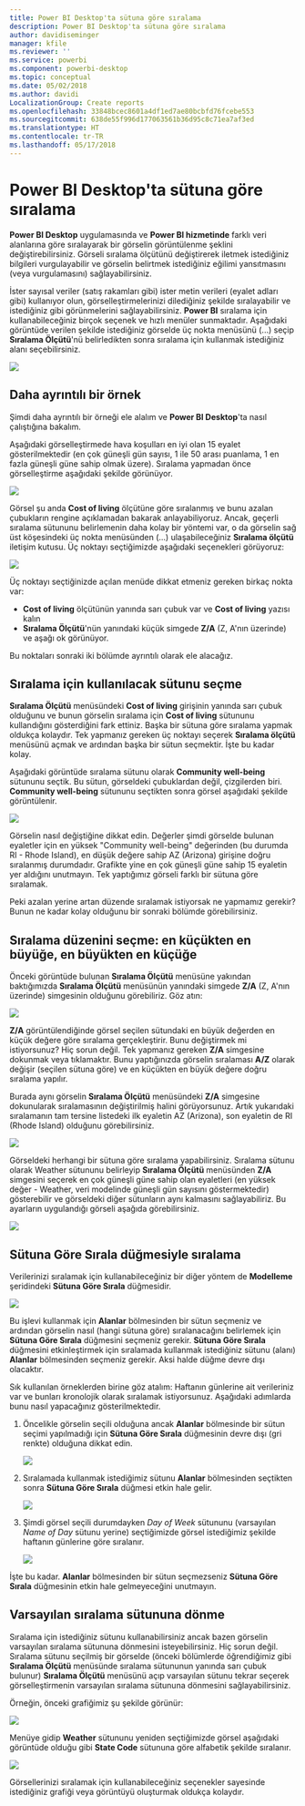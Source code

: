```yaml
---
title: Power BI Desktop'ta sütuna göre sıralama
description: Power BI Desktop'ta sütuna göre sıralama
author: davidiseminger
manager: kfile
ms.reviewer: ''
ms.service: powerbi
ms.component: powerbi-desktop
ms.topic: conceptual
ms.date: 05/02/2018
ms.author: davidi
LocalizationGroup: Create reports
ms.openlocfilehash: 33848bcec8601a4df1ed7ae80bcbfd76fcebe553
ms.sourcegitcommit: 638de55f996d177063561b36d95c8c71ea7af3ed
ms.translationtype: HT
ms.contentlocale: tr-TR
ms.lasthandoff: 05/17/2018
---
```

# <a name="sort-by-column-in-power-bi-desktop"></a>Power BI Desktop'ta sütuna göre sıralama
**Power BI Desktop** uygulamasında ve **Power BI hizmetinde** farklı veri alanlarına göre sıralayarak bir görselin görüntülenme şeklini değiştirebilirsiniz. Görseli sıralama ölçütünü değiştirerek iletmek istediğiniz bilgileri vurgulayabilir ve görselin belirtmek istediğiniz eğilimi yansıtmasını (veya vurgulamasını) sağlayabilirsiniz.

İster sayısal veriler (satış rakamları gibi) ister metin verileri (eyalet adları gibi) kullanıyor olun, görselleştirmelerinizi dilediğiniz şekilde sıralayabilir ve istediğiniz gibi görünmelerini sağlayabilirsiniz.  **Power BI** sıralama için kullanabileceğiniz birçok seçenek ve hızlı menüler sunmaktadır. Aşağıdaki görüntüde verilen şekilde istediğiniz görselde üç nokta menüsünü (...) seçip **Sıralama Ölçütü**'nü belirledikten sonra sıralama için kullanmak istediğiniz alanı seçebilirsiniz.

![](media/desktop-sort-by-column/sortbycolumn_2.png)

## <a name="more-depth-and-an-example"></a>Daha ayrıntılı bir örnek
Şimdi daha ayrıntılı bir örneği ele alalım ve **Power BI Desktop**'ta nasıl çalıştığına bakalım.

Aşağıdaki görselleştirmede hava koşulları en iyi olan 15 eyalet gösterilmektedir (en çok güneşli gün sayısı, 1 ile 50 arası puanlama, 1 en fazla güneşli güne sahip olmak üzere). Sıralama yapmadan önce görselleştirme aşağıdaki şekilde görünüyor.

![](media/desktop-sort-by-column/sortbycolumn_1.png)

Görsel şu anda **Cost of living** ölçütüne göre sıralanmış ve bunu azalan çubukların rengine açıklamadan bakarak anlayabiliyoruz. Ancak, geçerli sıralama sütununu belirlemenin daha kolay bir yöntemi var, o da görselin sağ üst köşesindeki üç nokta menüsünden (...) ulaşabileceğiniz **Sıralama ölçütü** iletişim kutusu. Üç noktayı seçtiğimizde aşağıdaki seçenekleri görüyoruz:

![](media/desktop-sort-by-column/sortbycolumn_2.png)

Üç noktayı seçtiğinizde açılan menüde dikkat etmeniz gereken birkaç nokta var:

* **Cost of living** ölçütünün yanında sarı çubuk var ve **Cost of living** yazısı kalın
* **Sıralama Ölçütü**'nün yanındaki küçük simgede **Z/A** (Z, A'nın üzerinde) ve aşağı ok görünüyor.

Bu noktaları sonraki iki bölümde ayrıntılı olarak ele alacağız.

## <a name="selecting-which-column-to-use-for-sorting"></a>Sıralama için kullanılacak sütunu seçme
**Sıralama Ölçütü** menüsündeki **Cost of living** girişinin yanında sarı çubuk olduğunu ve bunun görselin sıralama için **Cost of living** sütununu kullandığını gösterdiğini fark ettiniz. Başka bir sütuna göre sıralama yapmak oldukça kolaydır. Tek yapmanız gereken üç noktayı seçerek **Sıralama ölçütü** menüsünü açmak ve ardından başka bir sütun seçmektir. İşte bu kadar kolay.

Aşağıdaki görüntüde sıralama sütunu olarak **Community well-being** sütununu seçtik. Bu sütun, görseldeki çubuklardan değil, çizgilerden biri. **Community well-being** sütununu seçtikten sonra görsel aşağıdaki şekilde görüntülenir.

![](media/desktop-sort-by-column/sortbycolumn_3.png)

Görselin nasıl değiştiğine dikkat edin. Değerler şimdi görselde bulunan eyaletler için en yüksek "Community well-being" değerinden (bu durumda RI - Rhode Island), en düşük değere sahip AZ (Arizona) girişine doğru sıralanmış durumdadır. Grafikte yine en çok güneşli güne sahip 15 eyaletin yer aldığını unutmayın. Tek yaptığımız görseli farklı bir sütuna göre sıralamak.

Peki azalan yerine artan düzende sıralamak istiyorsak ne yapmamız gerekir? Bunun ne kadar kolay olduğunu bir sonraki bölümde görebilirsiniz.

## <a name="selecting-the-sort-order---smallest-to-largest-largest-to-smallest"></a>Sıralama düzenini seçme: en küçükten en büyüğe, en büyükten en küçüğe
Önceki görüntüde bulunan **Sıralama Ölçütü** menüsüne yakından baktığımızda **Sıralama Ölçütü** menüsünün yanındaki simgede **Z/A** (Z, A'nın üzerinde) simgesinin olduğunu görebiliriz. Göz atın:

![](media/desktop-sort-by-column/sortbycolumn_4.png)

**Z/A** görüntülendiğinde görsel seçilen sütundaki en büyük değerden en küçük değere göre sıralama gerçekleştirir. Bunu değiştirmek mi istiyorsunuz? Hiç sorun değil. Tek yapmanız gereken **Z/A** simgesine dokunmak veya tıklamaktır. Bunu yaptığınızda görselin sıralaması **A/Z** olarak değişir (seçilen sütuna göre) ve en küçükten en büyük değere doğru sıralama yapılır.

Burada aynı görselin **Sıralama Ölçütü** menüsündeki **Z/A** simgesine dokunularak sıralamasının değiştirilmiş halini görüyorsunuz. Artık yukarıdaki sıralamanın tam tersine listedeki ilk eyaletin AZ (Arizona), son eyaletin de RI (Rhode Island) olduğunu görebilirsiniz.

![](media/desktop-sort-by-column/sortbycolumn_5.png)

Görseldeki herhangi bir sütuna göre sıralama yapabilirsiniz. Sıralama sütunu olarak Weather sütununu belirleyip **Sıralama Ölçütü** menüsünden **Z/A** simgesini seçerek en çok güneşli güne sahip olan eyaletleri (en yüksek değer - Weather, veri modelinde güneşli gün sayısını göstermektedir) gösterebilir ve görseldeki diğer sütunların aynı kalmasını sağlayabiliriz. Bu ayarların uygulandığı görseli aşağıda görebilirsiniz.

![](media/desktop-sort-by-column/sortbycolumn_6.png)

## <a name="sort-using-the-sort-by-column-button"></a>Sütuna Göre Sırala düğmesiyle sıralama
Verilerinizi sıralamak için kullanabileceğiniz bir diğer yöntem de **Modelleme** şeridindeki **Sütuna Göre Sırala** düğmesidir.

![](media/desktop-sort-by-column/sortbycolumn_8.png)

Bu işlevi kullanmak için **Alanlar** bölmesinden bir sütun seçmeniz ve ardından görselin nasıl (hangi sütuna göre) sıralanacağını belirlemek için **Sütuna Göre Sırala** düğmesini seçmeniz gerekir. **Sütuna Göre Sırala** düğmesini etkinleştirmek için sıralamada kullanmak istediğiniz sütunu (alanı) **Alanlar** bölmesinden seçmeniz gerekir. Aksi halde düğme devre dışı olacaktır.

Sık kullanılan örneklerden birine göz atalım: Haftanın günlerine ait verileriniz var ve bunları kronolojik olarak sıralamak istiyorsunuz. Aşağıdaki adımlarda bunu nasıl yapacağınız gösterilmektedir.

1. Öncelikle görselin seçili olduğuna ancak **Alanlar** bölmesinde bir sütun seçimi yapılmadığı için **Sütuna Göre Sırala** düğmesinin devre dışı (gri renkte) olduğuna dikkat edin.
   
   ![](media/desktop-sort-by-column/sortbycolumn_9a.png)
2. Sıralamada kullanmak istediğimiz sütunu **Alanlar** bölmesinden seçtikten sonra **Sütuna Göre Sırala** düğmesi etkin hale gelir.
   
   ![](media/desktop-sort-by-column/sortbycolumn_10.png)
3. Şimdi görsel seçili durumdayken *Day of Week* sütununu (varsayılan *Name of Day* sütunu yerine) seçtiğimizde görsel istediğimiz şekilde haftanın günlerine göre sıralanır.
   
   ![](media/desktop-sort-by-column/sortbycolumn_11.png)

İşte bu kadar. **Alanlar** bölmesinden bir sütun seçmezseniz **Sütuna Göre Sırala** düğmesinin etkin hale gelmeyeceğini unutmayın.

## <a name="getting-back-to-default-column-for-sorting"></a>Varsayılan sıralama sütununa dönme
Sıralama için istediğiniz sütunu kullanabilirsiniz ancak bazen görselin varsayılan sıralama sütununa dönmesini isteyebilirsiniz. Hiç sorun değil. Sıralama sütunu seçilmiş bir görselde (önceki bölümlerde öğrendiğimiz gibi **Sıralama Ölçütü** menüsünde sıralama sütununun yanında sarı çubuk bulunur) **Sıralama Ölçütü** menüsünü açıp varsayılan sütunu tekrar seçerek görselleştirmenin varsayılan sıralama sütununa dönmesini sağlayabilirsiniz.

Örneğin, önceki grafiğimiz şu şekilde görünür:

![](media/desktop-sort-by-column/sortbycolumn_6.png)

Menüye gidip **Weather** sütununu yeniden seçtiğimizde görsel aşağıdaki görüntüde olduğu gibi **State Code** sütununa göre alfabetik şekilde sıralanır.

![](media/desktop-sort-by-column/sortbycolumn_7.png)

Görsellerinizi sıralamak için kullanabileceğiniz seçenekler sayesinde istediğiniz grafiği veya görüntüyü oluşturmak oldukça kolaydır.

